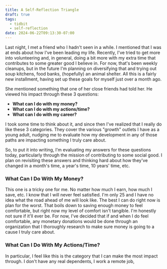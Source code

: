 ```yaml
---
title: A Self-Reflection Triangle
draft: true
tags:
  - tidbit
  - self-reflection
date: 2024-06-22T09:13:30-07:00
---
```

 
Last night, I met a friend who I hadn't seen in a while. I mentioned that I was at ends about how I've been leading my life. Recently, I've tried to get more into volunteering and, in general, doing a bit more with my extra time that contributes to some greater good I believe in. For now, that's been weekly cleanups, but in the future I'm planning on diversifying that and trying out soup kitchens, food banks, (hopefully) an animal shelter. All this is a fairly new installment, having set up these goals for myself just over a month ago. 

She mentioned something that one of her close friends had told her. He viewed his impact through these 3 questions:
- **What can I do with my money?**
- **What can I do with my actions/time?**
- **What can I do with my career?**

I took some time to think about it, and since then I've realized that I really do like these 3 categories. They cover the various "growth" outlets I have as a young adult, nudging me to evaluate how my development in any of those paths are impacting something I truly care about.

So, to put it into writing, I'm evaluating my answers for these questions today, particularly through the mission of contributing to some social good. I plan on revisiting these answers and thinking hard about how they've changed in a month's time, a year's time, 10 years' time, etc.

### What Can I Do With My Money?
This one is a tricky one for me. No matter how much I earn, how much I save, etc. I know that I will never feel satisfied. I'm only 25 and I have no idea what the road ahead of me will look like. The best I can do right now is plan for the worst. That boils down to saving enough money to feel comfortable, but right now my level of comfort isn't tangible. I'm honestly not sure if it'll ever be. For now, I've decided that if and when I do feel comfortable, any monetary donations would be done through an organization that I thoroughly research to make sure money is going to a cause I truly care about.

### What Can I Do With My Actions/Time?
In particular, I feel like this is the category that I can make the most impact through. I don't have any real dependents, I work a remote job, 




